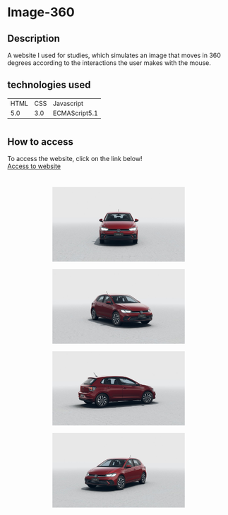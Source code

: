 # Image-360

## Description

 A website I used for studies, which simulates an image that moves in 360 degrees according to the interactions the user makes with the mouse.

 ## technologies used

<table>
  <tr>
    <td>HTML</td>
    <td>CSS</td>
    <td>Javascript</td>
  </tr>
  <tr>
    <td>5.0</td>
    <td>3.0</td>
    <td>ECMAScript5.1</td>
  </tr>
</table>

#

## How to access

To access the website, click on the link below! <br>
<a href="https://filipi-pinheiro.github.io/Image-360/" target="_blank">Access to website</a>

#
<p align="center">
 <img width="300" src="src/imagens/1.jpg">
</p>
<p align="center">
 <img width="300" src="src/imagens/2.jpg">
</p>
<p align="center">
 <img width="300" src="src/imagens/5.jpg">
</p>
<p align="center">
 <img width="300" src="src/imagens/12.jpg">
</p>
